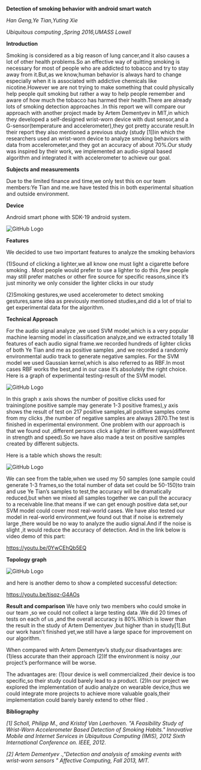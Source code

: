




**Detection of smoking behavior with android smart watch**

*Han Geng,Ye Tian,Yuting Xie*

*Ubiquitous computing ,Spring 2016,UMASS Lowell*

**Introduction**

Smoking is considered as a big reason of lung cancer,and it also causes a lot of other health problems.So an effective way of quitting smoking is necessary for most of people who are addicted to tobacco and try to stay away from it.But,as we know,human behavior is always hard to change especially when it is associated with addictive chemicals like nicotine.However we are not trying to make something that could physically help people quit smoking but rather a way to help people remember and aware of how much the tobacco has harmed their health.There are already lots of smoking detection approaches .In this report we will compare our approach with another project made by Artem Dementyev in MIT,in which they developed a self-designed wrist-worn device with dust sensor,and a G-sensor(temperature and accelerometer),they got pretty accurate result.In their report they also mentioned a previous study (study [1])in which the researchers used an wrist-worn device to analyze smoking behaviors with data from accelerometer,and they got an accuracy of about 70%.Our study was inspired by their work, we implemented an audio-signal based algorithm and integrated it with accelerometer to achieve our goal.



**Subjects and measurements**

Due to the limited finance and time,we only test this on our team members:Ye Tian and me.we have tested this in both experimental situation and outside environment.

**Device**

Android smart phone with  SDK-19 android system.

![GitHub Logo](https://github.com/uml-ubicomp-2016-spring/smokers/blob/master/watch.JPG?raw=true)

**Features**

We decided to use two important features to analyze the smoking behaviors

(1)Sound of clicking a lighter,we all know one must light a cigarette before smoking . Most people would prefer to use a lighter to do this ,few people may still prefer matches or other fire source for specific reasons,since it’s just minority we only consider the lighter clicks in our study

(2)Smoking gestures,we used accelerometer to detect smoking gestures,same idea as previously mentioned studies,and did a lot of trial to get experimental data for the algorithm.

**Technical Approach**

For the audio signal analyze ,we used SVM model,which is a very popular machine learning model in classification analyze,and we extracted totally 18 features of each audio signal frame.we recorded hundreds of lighter clicks of both Ye Tian and me as positive samples ,and we recorded a randomly environmental audio track to generate negative samples.
For the SVM model we used Gaussian kernel,which is also referred to as RBF.In most cases RBF works the best,and in our case it’s absolutely the right choice.
Here is a graph of experimental testing-result of the SVM model.


![GitHub Logo](https://github.com/uml-ubicomp-2016-spring/smokers/blob/master/graph1.png?raw=true)


In this graph x axis shows the number of positive clicks used for training(one positive sample may generate 1-3 positive frames),y axis shows the result of test on 217 positive samples,all positive samples come from my clicks ,the number of negative samples are always 2870.The test is finished in experimental environment.
One problem with our approach is that we found out ,different persons click a lighter in different ways(different in strength and speed).So we have also made a test on positive samples created by different subjects.






Here is a table which shows the result:

![GitHub Logo](https://raw.githubusercontent.com/uml-ubicomp-2016-spring/smokers/ebb9aecf53d2cce168fdeeeb0bd7767b7ce3dabb/table.PNG?raw=true)

We can see from the table,when we used my 50 samples (one sample could generate 1-3 frames,so the total number of data set could be 50-150)to train and use Ye Tian’s samples to test,the accuracy will be dramatically reduced,but when we mixed all samples together we can pull the accuracy to a receivable line.that means if we can get enough positive data set,our SVM model could cover most real-world cases.
We have also tested our model in real-world environment,we found out that if noise is extremely large ,there would be no way to analyze the audio signal.And if the noise is slight ,it would reduce the accuracy of detection.
And in the link below is video demo of this part:

https://youtu.be/0YwCEhQb5EQ

**Topology graph**

![GitHub Logo](https://github.com/uml-ubicomp-2016-spring/smokers/blob/master/topo.PNG?raw=true)

and here is another demo to show a completed successful detection:

https://youtu.be/tisqz-G4AOs

**Result and comparison**
We have only two members who could smoke in our team ,so we could not collect a large testing data .We did 20 times of tests on each of us ,and the overall accuracy is 80%.Which is lower than the result in the study of Artem Dementyev ,but higher than in study[1].But our work hasn’t finished yet,we still have a large space for improvement on our algorithm.

When compared with Artem Dementyev’s study,our disadvantages are:
(1)less accurate than their approach
(2)If the environment is noisy ,our project’s performance will be worse.

The advantages are:
(1)our device is well commercialized ,their device is too specific,so their study could barely lead to a product.
(2)In our project we explored the implementation of audio analyze on wearable device,thus we could integrate more projects to achieve more valuable goals,their implementation could barely barely extend to other filed .



**Bibliography**

*[1] Scholl, Philipp M., and Kristof Van Laerhoven. "A Feasibility Study of Wrist-Worn Accelerometer Based Detection of Smoking Habits." Innovative Mobile and Internet Services in Ubiquitous Computing (IMIS), 2012 Sixth International Conference on. IEEE, 2012.*

*[2] Artem Dementyev .,"Detection and analysis of smoking events with wrist-worn sensors " Affective Computing, Fall 2013, MIT.*
